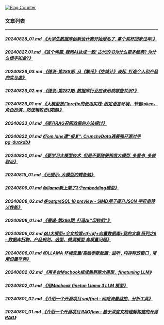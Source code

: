 <a rel="nofollow" href="http://info.flagcounter.com/h9V1"  ><img src="http://s03.flagcounter.com/count/h9V1/bg_FFFFFF/txt_000000/border_CCCCCC/columns_2/maxflags_12/viewers_0/labels_0/pageviews_0/flags_0/"  alt="Flag Counter"  border="0"  ></a>  
  
### 文章列表  
----  
##### 20240828_01.md   [《大学生数据库创新设计赛开始报名了, 拿个奖杯回家过年!》](20240828_01.md)  
##### 20240827_01.md   [《这个问题, 我和AI达成一致! 古代的书为什么更多经典? 为什么惜字如金?》](20240827_01.md)  
##### 20240826_03.md   [《德说-第288期, 从《繁花》《空城计》谈起, 打造个人和产品的实与虚》](20240826_03.md)  
##### 20240826_02.md   [《德说-第287期, 数据库行业应该形成哪些共识?》](20240826_02.md)  
##### 20240826_01.md   [《大模型接口prefix的使用实践: 限定语言环境、节省token、角色扮演、防逻辑攻击(突围)》](20240826_01.md)  
##### 20240823_01.md   [《提升RAG召回效果的方法探讨》](20240823_01.md)  
##### 20240822_01.md   [《Tom lane遭“报复”: CrunchyData遇最强开源对手pg_duckdb》](20240822_01.md)  
##### 20240820_01.md   [《要学习大模型技术, 但是不要随便相信大模型, 多看书, 多做验证》](20240820_01.md)  
##### 20240815_01.md   [《元提示: 大模型的鳄鱼脑》](20240815_01.md)  
##### 20240809_01.md   [《ollama新上架了3个embedding模型》](20240809_01.md)  
##### 20240808_02.md   [《PostgreSQL 18 preview - SIMD用于提升JSON 字符串转义性能》](20240808_02.md)  
##### 20240808_01.md   [《德说-第286期, 打造AI“印钞机”》](20240808_01.md)  
##### 20240806_02.md   [《AI大模型+全文检索+tf-idf+向量数据库+我的文章 系列之9 - 数据库招聘、产品规划、选型、微调模型 高质量问题》](20240806_02.md)  
##### 20240806_01.md   [《OLLAMA 环境变量/高级参数配置 : 监听 , 内存释放窗口 , 常用设置举例》](20240806_01.md)  
##### 20240802_02.md   [《用多台Macbook组成集群跑大模型、finetuning LLM》](20240802_02.md)  
##### 20240802_01.md   [《用Macbook finetun Llama 3 LLM 模型》](20240802_01.md)  
##### 20240801_02.md   [《介绍一个开源项目 sniffnet : 网络流量监控、分析工具》](20240801_02.md)  
##### 20240801_01.md   [《介绍一个开源项目 RAGflow : 基于深度文档理解构建的开源 RAG》](20240801_01.md)  
